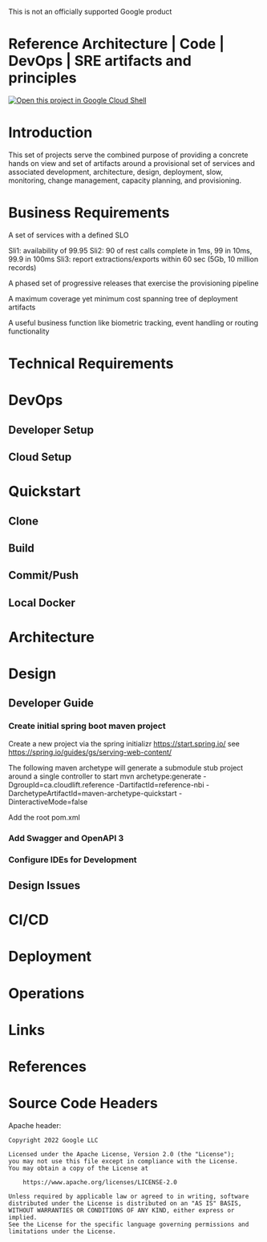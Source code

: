 This is not an officially supported Google product
# Reference Architecture | Code | DevOps | SRE artifacts and principles

[![Open this project in Google Cloud Shell](http://gstatic.com/cloudssh/images/open-btn.png)](https://console.cloud.google.com/cloudshell/open?git_repo=https://github.com/cloud-quickstart/reference-architecture&page=editor&tutorial=README.md)

# Introduction
This set of projects serve the combined purpose of providing a concrete hands on view and set of artifacts around a provisional set of services and associated development, architecture, design, deployment, slow, monitoring, change management, capacity planning, and provisioning.


# Business Requirements
A set of services with a defined SLO

Sli1: availability of 99.95
Sli2: 90 of rest calls complete in 1ms, 99 in 10ms, 99.9 in 100ms
Sli3: report extractions/exports within 60 sec (5Gb, 10 million records)

A phased set of progressive releases that exercise the provisioning pipeline

A maximum coverage yet minimum cost spanning tree of deployment artifacts

A useful business function like biometric tracking, event handling or routing functionality


# Technical Requirements
# DevOps
## Developer Setup
## Cloud Setup

# Quickstart
## Clone
## Build
## Commit/Push
## Local Docker

# Architecture
# Design
## Developer Guide
### Create initial spring boot maven project
Create a new project via the spring initializr https://start.spring.io/ see https://spring.io/guides/gs/serving-web-content/

The following maven archetype will generate a submodule stub project around a single controller to start
    mvn archetype:generate -DgroupId=ca.cloudlift.reference -DartifactId=reference-nbi -DarchetypeArtifactId=maven-archetype-quickstart -DinteractiveMode=false

Add the root pom.xml 


### Add Swagger and OpenAPI 3
### 
### Configure IDEs for Development

## Design Issues

# CI/CD

# Deployment

# Operations

# Links

# References

# Source Code Headers

Apache header:

    Copyright 2022 Google LLC

    Licensed under the Apache License, Version 2.0 (the "License");
    you may not use this file except in compliance with the License.
    You may obtain a copy of the License at

        https://www.apache.org/licenses/LICENSE-2.0

    Unless required by applicable law or agreed to in writing, software
    distributed under the License is distributed on an "AS IS" BASIS,
    WITHOUT WARRANTIES OR CONDITIONS OF ANY KIND, either express or implied.
    See the License for the specific language governing permissions and
    limitations under the License.